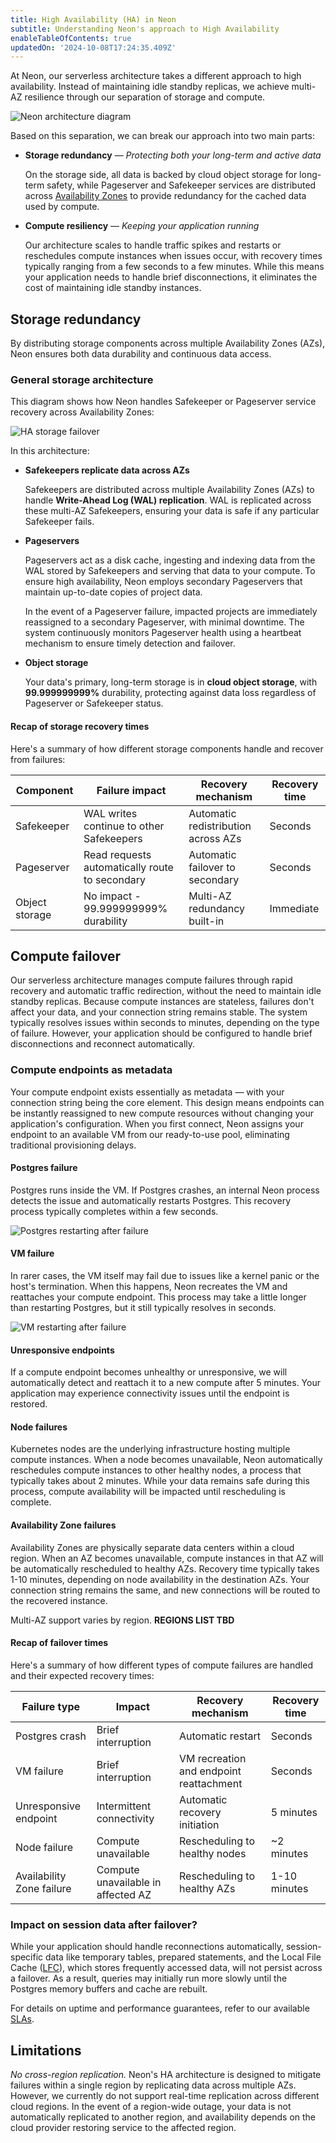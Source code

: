 ```yaml
---
title: High Availability (HA) in Neon
subtitle: Understanding Neon's approach to High Availability
enableTableOfContents: true
updatedOn: '2024-10-08T17:24:35.409Z'
---
```


At Neon, our serverless architecture takes a different approach to high availability. Instead of maintaining idle standby replicas, we achieve multi-AZ resilience through our separation of storage and compute.

![Neon architecture diagram](/docs/introduction/neon_architecture_4.jpg)

Based on this separation, we can break our approach into two main parts:

- **Storage redundancy** &#8212; _Protecting both your long-term and active data_

  On the storage side, all data is backed by cloud object storage for long-term safety, while Pageserver and Safekeeper services are distributed across [Availability Zones](https://en.wikipedia.org/wiki/Availability_zone) to provide redundancy for the cached data used by compute.

- **Compute resiliency** &#8212; _Keeping your application running_

  Our architecture scales to handle traffic spikes and restarts or reschedules compute instances when issues occur, with recovery times typically ranging from a few seconds to a few minutes. While this means your application needs to handle brief disconnections, it eliminates the cost of maintaining idle standby instances.

## Storage redundancy

By distributing storage components across multiple Availability Zones (AZs), Neon ensures both data durability and continuous data access.

### General storage architecture

This diagram shows how Neon handles Safekeeper or Pageserver service recovery across Availability Zones:

![HA storage failover](/docs/introduction/HA-storage-failover.png)

In this architecture:

- **Safekeepers replicate data across AZs**

  Safekeepers are distributed across multiple Availability Zones (AZs) to handle **Write-Ahead Log (WAL) replication**. WAL is replicated across these multi-AZ Safekeepers, ensuring your data is safe if any particular Safekeeper fails.

- **Pageservers**

  Pageservers act as a disk cache, ingesting and indexing data from the WAL stored by Safekeepers and serving that data to your compute. To ensure high availability, Neon employs secondary Pageservers that maintain up-to-date copies of project data.

  In the event of a Pageserver failure, impacted projects are immediately reassigned to a secondary Pageserver, with minimal downtime. The system continuously monitors Pageserver health using a heartbeat mechanism to ensure timely detection and failover.

- **Object storage**

  Your data's primary, long-term storage is in **cloud object storage**, with **99.999999999%** durability, protecting against data loss regardless of Pageserver or Safekeeper status.

#### Recap of storage recovery times

Here's a summary of how different storage components handle and recover from failures:

| Component      | Failure impact                                 | Recovery mechanism                  | Recovery time |
| -------------- | ---------------------------------------------- | ----------------------------------- | ------------- |
| Safekeeper     | WAL writes continue to other Safekeepers       | Automatic redistribution across AZs | Seconds       |
| Pageserver     | Read requests automatically route to secondary | Automatic failover to secondary     | Seconds       |
| Object storage | No impact - 99.999999999% durability           | Multi-AZ redundancy built-in        | Immediate     |

## Compute failover

Our serverless architecture manages compute failures through rapid recovery and automatic traffic redirection, without the need to maintain idle standby replicas. Because compute instances are stateless, failures don't affect your data, and your connection string remains stable. The system typically resolves issues within seconds to minutes, depending on the type of failure. However, your application should be configured to handle brief disconnections and reconnect automatically.

### Compute endpoints as metadata

Your compute endpoint exists essentially as metadata — with your connection string being the core element. This design means endpoints can be instantly reassigned to new compute resources without changing your application's configuration. When you first connect, Neon assigns your endpoint to an available VM from our ready-to-use pool, eliminating traditional provisioning delays.

#### Postgres failure

Postgres runs inside the VM. If Postgres crashes, an internal Neon process detects the issue and automatically restarts Postgres. This recovery process typically completes within a few seconds.

![Postgres restarting after failure](/docs/introduction/postgres_fails.png)

#### VM failure

In rarer cases, the VM itself may fail due to issues like a kernel panic or the host's termination. When this happens, Neon recreates the VM and reattaches your compute endpoint. This process may take a little longer than restarting Postgres, but it still typically resolves in seconds.

![VM restarting after failure](/docs/introduction/vm_fails.png)

#### Unresponsive endpoints

If a compute endpoint becomes unhealthy or unresponsive, we will automatically detect and reattach it to a new compute after 5 minutes. Your application may experience connectivity issues until the endpoint is restored.

#### Node failures

Kubernetes nodes are the underlying infrastructure hosting multiple compute instances. When a node becomes unavailable, Neon automatically reschedules compute instances to other healthy nodes, a process that typically takes about 2 minutes. While your data remains safe during this process, compute availability will be impacted until rescheduling is complete.

#### Availability Zone failures

Availability Zones are physically separate data centers within a cloud region. When an AZ becomes unavailable, compute instances in that AZ will be automatically rescheduled to healthy AZs. Recovery time typically takes 1-10 minutes, depending on node availability in the destination AZs. Your connection string remains the same, and new connections will be routed to the recovered instance.

Multi-AZ support varies by region. **REGIONS LIST TBD**

#### Recap of failover times

Here's a summary of how different types of compute failures are handled and their expected recovery times:

| Failure type              | Impact                             | Recovery mechanism                      | Recovery time |
| ------------------------- | ---------------------------------- | --------------------------------------- | ------------- |
| Postgres crash            | Brief interruption                 | Automatic restart                       | Seconds       |
| VM failure                | Brief interruption                 | VM recreation and endpoint reattachment | Seconds       |
| Unresponsive endpoint     | Intermittent connectivity          | Automatic recovery initiation           | 5 minutes     |
| Node failure              | Compute unavailable                | Rescheduling to healthy nodes           | ~2 minutes    |
| Availability Zone failure | Compute unavailable in affected AZ | Rescheduling to healthy AZs             | 1-10 minutes  |

### Impact on session data after failover?

While your application should handle reconnections automatically, session-specific data like temporary tables, prepared statements, and the Local File Cache ([LFC](/docs/reference/glossary#local-file-cache)), which stores frequently accessed data, will not persist across a failover. As a result, queries may initially run more slowly until the Postgres memory buffers and cache are rebuilt.

For details on uptime and performance guarantees, refer to our available [SLAs](/docs/introduction/support#slas).

## Limitations

_No cross-region replication._ Neon's HA architecture is designed to mitigate failures within a single region by replicating data across multiple AZs. However, we currently do not support real-time replication across different cloud regions. In the event of a region-wide outage, your data is not automatically replicated to another region, and availability depends on the cloud provider restoring service to the affected region.
